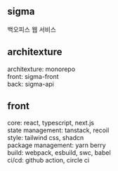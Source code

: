 ## sigma
백오피스 웹 서비스

## architexture
architexture: monorepo  
front: sigma-front  
back: sigma-api  

## front
core: react, typescript, next.js  
state management: tanstack, recoil  
style: tailwind css, shadcn  
package management: yarn berry  
build: webpack, esbuild, swc, babel  
ci/cd: github action, circle ci  


